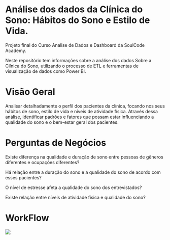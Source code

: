 # **Análise dos dados da Clínica do Sono: Hábitos do Sono e Estilo de Vida.**

Projeto final do Curso Analise de Dados e Dashboard da SoulCode Academy.

Neste repositório tem informações sobre a análise dos dados Sobre a Clínica do Sono, utilizando o processo de ETL e ferramentas de visualização de dados como Power BI.

# **Visão Geral**

Analisar detalhadamente o perfil dos pacientes da clínica, focando nos seus hábitos de sono, estilo de vida e níveis de atividade física. Através dessa análise, identificar padrões e fatores que possam estar influenciando a qualidade do sono e o bem-estar geral dos pacientes.

# **Perguntas de Negócios**

Existe diferença na qualidade e duração de sono entre pessoas de gêneros diferentes e ocupações diferentes? 

Há relação entre a duração do sono e a qualidade do sono de acordo com esses pacientes? 

O nível de estresse afeta a qualidade do sono dos entrevistados? 

Existe relação entre níveis de atividade física e qualidade do sono?

# **WorkFlow** 
<img src="/assets/img/Projeto-6.png">



